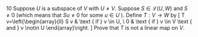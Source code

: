 10 Suppose $U$ is a subspace of $V$ with $U \neq V$. Suppose $S \in \mathcal{L}(U, W)$ and $S \neq 0$ (which means that $S u \neq 0$ for some $u \in U$ ). Define $T: V \rightarrow W$ by
\[
T v=\left\{\begin{array}{ll}
S v & \text { if } v \in U, \\
0 & \text { if } v \in V \text { and } v \notin U
\end{array}\right.
\]
Prove that $T$ is not a linear map on $V$.
